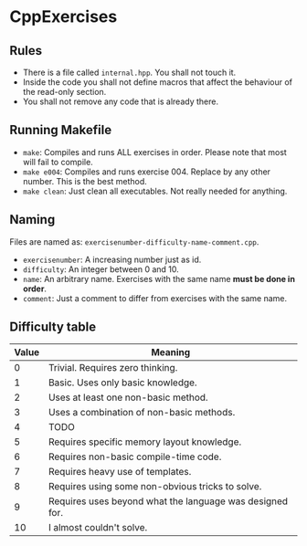# CppExercises

## Rules

- There is a file called `internal.hpp`. You shall not touch it.
- Inside the code you shall not define macros that affect the behaviour of the read-only section.
- You shall not remove any code that is already there.

## Running Makefile

- `make`: Compiles and runs ALL exercises in order. Please note that most will fail to compile.
- `make e004`: Compiles and runs exercise 004. Replace by any other number. This is the best method.
- `make clean`: Just clean all executables. Not really needed for anything.

## Naming

Files are named as: `exercisenumber-difficulty-name-comment.cpp`.

 - `exercisenumber`: A increasing number just as id.
 - `difficulty`: An integer between 0 and 10.
 - `name`: An arbitrary name. Exercises with the same name **must be done in order**.
 - `comment`: Just a comment to differ from exercises with the same name.

## Difficulty table

Value | Meaning
----- | -------
0 | Trivial. Requires zero thinking.
1 | Basic. Uses only basic knowledge.
2 | Uses at least one non-basic method.
3 | Uses a combination of non-basic methods.
4 | TODO
5 | Requires specific memory layout knowledge.
6 | Requires non-basic compile-time code.
7 | Requires heavy use of templates.
8 | Requires using some non-obvious tricks to solve.
9 | Requires uses beyond what the language was designed for.
10 | I almost couldn't solve.
